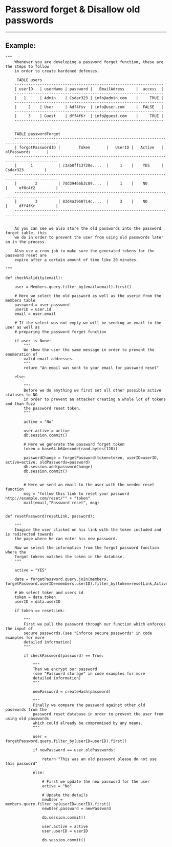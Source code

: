 # Password forget & Disallow old passwords
-------

## Example:

    """
    	Whenever you are developing a password forget function, these are the steps to follow
    	in order to create hardened defenses.

    	 TABLE users
        -----------------------------------------------------------------
        | userID   | userName | password |   EmailAdress	 |  access  |
        -----------------------------------------------------------------   
        |   1	   | Admin	  | Csdar323 | info@admin.com	 | 	   TRUE |
        -----------------------------------------------------------------    	
        |	  2	   | User	  | Adf4fsv  | info@user.com     |  FALSE   |
        -----------------------------------------------------------------    
        |	  3	   | Guest	  | dff4fKr  | info@guest.com	 |	   TRUE |
        -----------------------------------------------------------------    


        TABLE passwordForget
        -----------------------------------------------------------------------------------------   
        | forgotPasswordID | 		Token 	    | 	UserID |   Active	|	  olPasswords	    |
        -----------------------------------------------------------------------------------------
        |      1  	 	   | c3ab8ff13720e....  |	  1	   | 	YES		|	   Csdar323	      	|
        -----------------------------------------------------------------------------------------
        |	     2	 	   | 7dd39466b3c89....  |	  1	   | 	NO		  |		ef0c4f2         |
        -----------------------------------------------------------------------------------------
        |	     3	 	   | 83d4a3960714c....	|	  3	   | 	NO		  |		dff4fKr	        |
        -----------------------------------------------------------------------------------------


    	As you can see we also store the old passwords into the password forget table, this
    	we do in order to prevent the user from using old passwords later on in the process.

    	Also use a cron job to make sure the generated tokens for the password reset are
    	expire after a certain amount of time like 20 minutes.

    """

    def checkValidity(email):

        user = Members.query.filter_by(email=email).first()

        # Here we select the old password as well as the userid from the members table
        password = user.password
        userID = user.id
        email = user.email

        # If the select was not empty we will be sending an email to the user as well as 
        # preparing the password forget function

        if user is None:
            """
            We show the user the same message in order to prevent the enumeration of
            valid email addresses.
            """
            return "An email was sent to your email for password reset"

        else:

            """
            Before we do anything we first set all other possible active statuses to NO
            in order to prevent an attacker creating a whole lot of tokens and than fuzz
            the password reset token.
            """

            active = "No"

            user.active = active
            db.session.commit()

            # Here we generate the password forget token
            token = base64.b64encode(rand.bytes(128))

            passwordChange = forgetPassword(token=token, userID=userID, active=active, oldPasswords=password)
            db.session.add(passwordChange)
            db.session.commit()            


    		# Here we send an email to the user with the needed reset function
    		msg = "follow this link to reset your password http://example.com/reset/"" + "token"
    		mail(email,"Password reset", msg)


    def resetPassword(resetLink, password):		

    	"""
    	Imagine the user clicked on his link with the token included and is redirected towards
    	the page where he can enter his new password.

    	Now we select the information from the forgot password function where the
    	forgot tokens matches the token in the database.
    	"""

    	active = "YES"

        data = forgetPassword.query.join(members, forgetPassword.userID==members.userID).filter_by(token=resetLink,Active=active).all()

        # We select token and users id
        token = data.token
        userID = data.userID

        if token == resetLink:
            
            """
            First we pull the password through our function which enforces the input of
            secure passwords.(see "Enforce secure passwords" in code examples for more
            detailed information)
            """

            if checkPassword(password) == True:

                """
                Than we encrypt our password
                (see "Password storage" in code examples for more
                detailed information)    
                """

                newPassword = createHash(password)
    	
                """
                Finally we compare the password against other old passwords from the
                password reset database in order to prevent the user from using old passwords
                which could already be compromised by any means.
                """
    			
                user = forgetPassword.query.filter_by(userID=userID).first()

                if newPassword == user.oldPasswords:

                    return "This was an old password please do not use this password"

                else:
                    
                    # First we update the new password for the user
                    active = "No"

                    # Update the details
                    newUser = members.query.filter_by(userID=userID).first()
                    newUser.password = newPassword

                    db.session.commit()

                    user.active = active
                    user.userID = userID
             
    				db.session.commit()